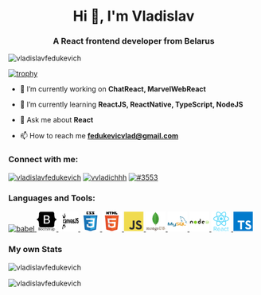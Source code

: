 <h1 align="center">Hi 👋, I'm Vladislav</h1>
<h3 align="center">A React frontend developer from Belarus</h3>

<p align="left"> <img src="https://komarev.com/ghpvc/?username=vladislavfedukevich&label=Profile%20views&color=0e75b6&style=flat" alt="vladislavfedukevich" /> </p>

[![trophy](https://github-profile-trophy.vercel.app/?username=vladislavfedukevich)](https://github.com/ryo-ma/github-profile-trophy)

- 🔭 I’m currently working on **ChatReact, MarvelWebReact**

- 🌱 I’m currently learning **ReactJS, ReactNative, TypeScript, NodeJS**

- 💬 Ask me about **React**

- 📫 How to reach me **fedukevicvlad@gmail.com**

<h3 align="left">Connect with me:</h3>
<p align="left">
<a href="https://linkedin.com/in/vladislavfedukevich" target="blank"><img align="center" src="https://raw.githubusercontent.com/rahuldkjain/github-profile-readme-generator/master/src/images/icons/Social/linked-in-alt.svg" alt="vladislavfedukevich" height="30" width="40" /></a>
<a href="https://instagram.com/vvladichhh" target="blank"><img align="center" src="https://raw.githubusercontent.com/rahuldkjain/github-profile-readme-generator/master/src/images/icons/Social/instagram.svg" alt="vvladichhh" height="30" width="40" /></a>
<a href="https://discord.gg/#3553" target="blank"><img align="center" src="https://raw.githubusercontent.com/rahuldkjain/github-profile-readme-generator/master/src/images/icons/Social/discord.svg" alt="#3553" height="30" width="40" /></a>
</p>

<h3 align="left">Languages and Tools:</h3>
<p align="left"> <a href="https://babeljs.io/" target="_blank" rel="noreferrer"> <img src="https://www.vectorlogo.zone/logos/babeljs/babeljs-icon.svg" alt="babel" width="40" height="40"/> </a> <a href="https://getbootstrap.com" target="_blank" rel="noreferrer"> <img src="https://raw.githubusercontent.com/devicons/devicon/master/icons/bootstrap/bootstrap-plain-wordmark.svg" alt="bootstrap" width="40" height="40"/> </a> <a href="https://canvasjs.com" target="_blank" rel="noreferrer"> <img src="https://raw.githubusercontent.com/Hardik0307/Hardik0307/master/assets/canvasjs-charts.svg" alt="canvasjs" width="40" height="40"/> </a> <a href="https://www.w3schools.com/cs/" target="_blank" rel="noreferrer"> <a href="https://www.w3schools.com/css/" target="_blank" rel="noreferrer"> <img src="https://raw.githubusercontent.com/devicons/devicon/master/icons/css3/css3-original-wordmark.svg" alt="css3" width="40" height="40"/> </a> <a href="https://www.w3.org/html/" target="_blank" rel="noreferrer"> <img src="https://raw.githubusercontent.com/devicons/devicon/master/icons/html5/html5-original-wordmark.svg" alt="html5" width="40" height="40"/> </a> <a href="https://www.java.com" target="_blank" rel="noreferrer"> <a href="https://developer.mozilla.org/en-US/docs/Web/JavaScript" target="_blank" rel="noreferrer"> <img src="https://raw.githubusercontent.com/devicons/devicon/master/icons/javascript/javascript-original.svg" alt="javascript" width="40" height="40"/> </a> <a href="https://www.mongodb.com/" target="_blank" rel="noreferrer"> <img src="https://raw.githubusercontent.com/devicons/devicon/master/icons/mongodb/mongodb-original-wordmark.svg" alt="mongodb" width="40" height="40"/> </a> <a href="https://www.mysql.com/" target="_blank" rel="noreferrer"> <img src="https://raw.githubusercontent.com/devicons/devicon/master/icons/mysql/mysql-original-wordmark.svg" alt="mysql" width="40" height="40"/> </a> <a href="https://nodejs.org" target="_blank" rel="noreferrer"> <img src="https://raw.githubusercontent.com/devicons/devicon/master/icons/nodejs/nodejs-original-wordmark.svg" alt="nodejs" width="40" height="40"/> </a> <a href="https://reactjs.org/" target="_blank" rel="noreferrer"> <img src="https://raw.githubusercontent.com/devicons/devicon/master/icons/react/react-original-wordmark.svg" alt="react" width="40" height="40"/> </a> <a href="https://reactnative.dev/" target="_blank" rel="noreferrer"> <a href="https://www.typescriptlang.org/" target="_blank" rel="noreferrer"> <img src="https://raw.githubusercontent.com/devicons/devicon/master/icons/typescript/typescript-original.svg" alt="typescript" width="40" height="40"/> </a> </p>

<h3 align="left">My own Stats</h3>

<p><img align="center" src="https://github-readme-stats.vercel.app/api?username=vladislavfedukevich&show_icons=true&locale=en" alt="vladislavfedukevich" /></p>
  
<p><img align="center" src="https://github-readme-streak-stats.herokuapp.com/?user=vladislavfedukevich&" alt="vladislavfedukevich" /></p>
